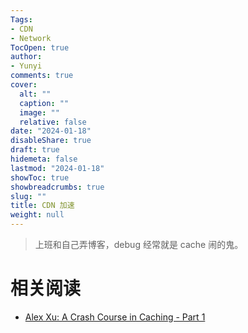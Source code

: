 ```yaml
---
Tags:
- CDN
- Network
TocOpen: true
author:
- Yunyi
comments: true
cover:
  alt: ""
  caption: ""
  image: ""
  relative: false
date: "2024-01-18"
disableShare: true
draft: true
hidemeta: false
lastmod: "2024-01-18"
showToc: true
showbreadcrumbs: true
slug: ""
title: CDN 加速
weight: null
---
```


> 上班和自己弄博客，debug 经常就是 cache 闹的鬼。

# 相关阅读
- [Alex Xu: A Crash Course in Caching - Part 1](https://blog.bytebytego.com/p/a-crash-course-in-caching-part-1)